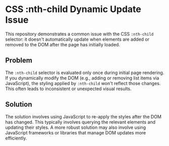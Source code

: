 # CSS :nth-child Dynamic Update Issue

This repository demonstrates a common issue with the CSS `:nth-child` selector: it doesn't automatically update when elements are added or removed to the DOM after the page has initially loaded.

## Problem

The `:nth-child` selector is evaluated only once during initial page rendering. If you dynamically modify the DOM (e.g., adding or removing list items via JavaScript), the styling applied by `:nth-child` won't reflect those changes. This often leads to inconsistent or unexpected visual results.

## Solution

The solution involves using JavaScript to re-apply the styles after the DOM has changed. This typically involves querying the relevant elements and updating their styles.  A more robust solution may also involve using JavaScript frameworks or libraries that manage DOM updates more efficiently.